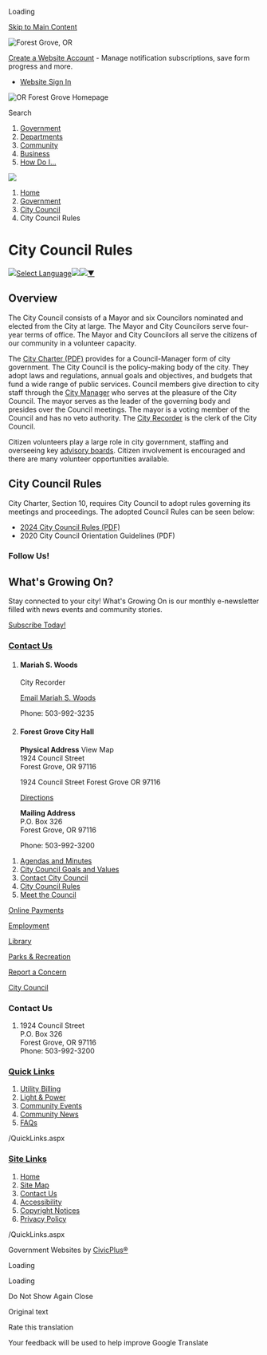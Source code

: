 Loading

[Skip to Main Content](https://www.forestgrove-or.gov/492/City-Council-Rules/)

![Forest Grove, OR](https://www.forestgrove-or.gov/ImageRepository/Document?documentID=27)

[Create a Website Account](https://www.forestgrove-or.gov/MyAccount/ProfileCreate) - Manage notification subscriptions, save form progress and more.   

- [Website Sign In](https://www.forestgrove-or.gov/MyAccount)

![OR Forest Grove Homepage](https://www.forestgrove-or.gov/ImageRepository/Document?documentID=73)

Search

1. [Government](https://www.forestgrove-or.gov/27/Government)
2. [Departments](https://www.forestgrove-or.gov/101/Departments)
3. [Community](https://www.forestgrove-or.gov/31/Community)
4. [Business](https://www.forestgrove-or.gov/35/Business)
5. [How Do I...](https://www.forestgrove-or.gov/9/How-Do-I)

<!--THE END-->

![](https://www.forestgrove-or.gov/ImageRepository/Document?documentID=74)

1. [Home](https://www.forestgrove-or.gov)
2. [Government](https://www.forestgrove-or.gov/27/Government)
3. [City Council](https://www.forestgrove-or.gov/365/City-Council)
4. City Council Rules

# City Council Rules

![](https://www.google.com/images/cleardot.gif)[Select Language![](https://www.google.com/images/cleardot.gif)​![](https://www.google.com/images/cleardot.gif)▼](https://www.forestgrove-or.gov/492/City-Council-Rules)

## Overview

The City Council consists of a Mayor and six Councilors nominated and elected from the City at large. The Mayor and City Councilors serve four-year terms of office. The Mayor and City Councilors all serve the citizens of our community in a volunteer capacity.

The [City Charter (PDF)](https://www.forestgrove-or.gov/DocumentCenter/View/838) provides for a Council-Manager form of city government. The City Council is the policy-making body of the city. They adopt laws and regulations, annual goals and objectives, and budgets that fund a wide range of public services. Council members give direction to city staff through the [City Manager](https://www.forestgrove-or.gov/333/City-Manager) who serves at the pleasure of the City Council. The mayor serves as the leader of the governing body and presides over the Council meetings. The mayor is a voting member of the Council and has no veto authority. The [City Recorder](https://www.forestgrove-or.gov/336/City-Recorder) is the clerk of the City Council.

Citizen volunteers play a large role in city government, staffing and overseeing key [advisory boards](https://www.forestgrove-or.gov/352/Boards-Commissions). Citizen involvement is encouraged and there are many volunteer opportunities available.

## City Council Rules

City Charter, Section 10, requires City Council to adopt rules governing its meetings and proceedings. The adopted Council Rules can be seen below:

- [2024 City Council Rules (PDF)](https://www.forestgrove-or.gov/DocumentCenter/View/833)
- 2020 City Council Orientation Guidelines (PDF)

### Follow Us!

## What's Growing On?

Stay connected to your city! What's Growing On is our monthly e-newsletter filled with news events and community stories.

[Subscribe Today!](https://mailchi.mp/forestgrove-or/whats-growing-on)

### [Contact Us](https://www.forestgrove-or.gov/FormCenter/Contact-Us-Form-27/Contact-Us-92)

1. #### Mariah S. Woods
   
   City Recorder
   
   [Email Mariah S. Woods](mailto:mwoods@forestgrove-or.gov)
   
   Phone: 503-992-3235
2. #### Forest Grove City Hall
   
   **Physical Address** View Map  
   1924 Council Street  
   Forest Grove, OR 97116
   
   1924 Council Street Forest Grove OR 97116
   
   [Directions](https://www.google.com/maps/place/1924+Council+Street++Forest+Grove+OR+97116 "Open location on Google Maps")
   
   **Mailing Address**  
   P.O. Box 326  
   Forest Grove, OR 97116
   
   Phone: 503-992-3200

<!--THE END-->

1. [Agendas and Minutes](https://forestgroveor.portal.civicclerk.com/?category_id=26)
2. [City Council Goals and Values](https://www.forestgrove-or.gov/490/City-Council-Goals-and-Values)
3. [Contact City Council](https://www.forestgrove-or.gov/491/Contact-City-Council)
4. [City Council Rules](https://www.forestgrove-or.gov/492/City-Council-Rules)
5. [Meet the Council](https://www.forestgrove-or.gov/611/Meet-the-Council)

[Online Payments](https://www.municipalonlinepayments.com/forestgroveor)

[Employment](https://www.governmentjobs.com/careers/forestgrove)

[Library](https://www.forestgrove-or.gov/176/Library)

[Parks &amp; Recreation](https://www.forestgrove-or.gov/243/Parks-Recreation)

[Report a Concern](https://www.forestgrove-or.gov/618/Report-a-Concern)

[City Council](https://www.forestgrove-or.gov/365/City-Council)

### Contact Us

1. 1924 Council Street  
   P.O. Box 326  
   Forest Grove, OR 97116  
   Phone: 503-992-3200

### [Quick Links](https://www.forestgrove-or.gov/QuickLinks.aspx?CID=15)

1. [Utility Billing](https://www.forestgrove-or.gov/459/Utility-Billing)
2. [Light &amp; Power](https://www.forestgrove-or.gov/204/Light-Power)
3. [Community Events](https://www.forestgrove-or.gov/Calendar.aspx)
4. [Community News](https://www.forestgrove-or.gov/CivicAlerts.aspx)
5. [FAQs](https://www.forestgrove-or.gov/FAQ.aspx)

/QuickLinks.aspx

### [Site Links](https://www.forestgrove-or.gov/QuickLinks.aspx?CID=16)

1. [Home](https://www.forestgrove-or.gov)
2. [Site Map](https://www.forestgrove-or.gov/sitemap)
3. [Contact Us](https://www.forestgrove-or.gov/directory.aspx)
4. [Accessibility](https://www.forestgrove-or.gov/accessibility)
5. [Copyright Notices](https://www.forestgrove-or.gov/copyright)
6. [Privacy Policy](https://www.forestgrove-or.gov/privacy)

/QuickLinks.aspx

Government Websites by [CivicPlus®](https://connect.civicplus.com/referral)

Loading

Loading

Do Not Show Again Close

Original text

Rate this translation

Your feedback will be used to help improve Google Translate